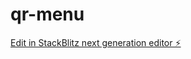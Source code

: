 # qr-menu

[Edit in StackBlitz next generation editor ⚡️](https://stackblitz.com/~/github.com/onurceri/qr-menu)